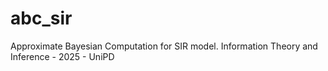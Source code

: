 # abc_sir
Approximate Bayesian Computation for SIR model. Information Theory and Inference - 2025 - UniPD
